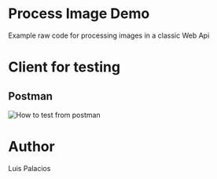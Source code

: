 # Process Image Demo
Example raw code for processing images in a classic Web Api

# Client for testing
## Postman

![How to test from postman](http://pasteboard.co/EDjFXn9WO.png "How to test from postman")

# Author
Luis Palacios
